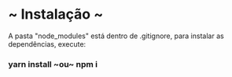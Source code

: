 # ~ Instalação ~
A pasta "node_modules" está dentro de .gitignore, para instalar as dependências, execute:

### <b> yarn install ~ou~ npm i </b>

